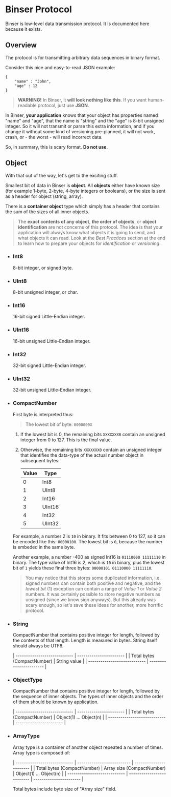 Binser Protocol
===============

Binser is low-level data transmission protocol. It is documented here
because it exists.

Overview
--------

The protocol is for transmitting arbitrary data sequences in binary format.

Consider this nice and easy-to-read JSON example:

```
{
    "name" : "John",
    "age" : 12
}
```

> __WARNING!__ In Binser, it __will look nothing like this__. 
> If you want human-readable protocol, just use __JSON__.

In Binser, __your application__ knows that your object has properties
named "name" and "age", that the name is "string" and the "age" is 8-bit
unsigned integer. So it will not transmit or parse this extra information,
and if you change it without some kind of versioning pre-planned, it will
not work, crash, or - the worst - will read incorrect data.

So, in summary, this is scary format. __Do not use__.

Object
------

With that out of the way, let's get to the exciting stuff.

Smallest bit of data in Binser is __object__. All __objects__ either have
known size (for example 1-byte, 2-byte, 4-byte integers or booleans), or
the size is sent as a header for object (string, array).

There is a __container object__ type which simply has a header that contains
the sum of the sizes of all inner objects.

> The __exact contents of any object__, __the order of objects__, or 
> __object identification__ are not concerns of this protocol. The 
> idea is that your application will always know what objects it is 
> going to send, and what objects it can read. Look at the *Best Practices* 
> section at the end to learn how to prepare your objects for
> *identification* or *versioning*.

* ### Int8

  8-bit integer, or signed byte.

* ### UInt8

  8-bit unsigned integer, or char.

* ### Int16

  16-bit signed Little-Endian integer.

* ### UInt16

  16-bit unsigned Little-Endian integer.

* ### Int32

  32-bit signed Little-Endian integer.

* ### UInt32

  32-bit unsigned Little-Endian integer.
  
* ### CompactNumber

  First byte is interpreted thus:

  > The lowest bit of byte: ```0000000X```

  1. If the lowest bit is 0, the remaining bits ```XXXXXXX0``` contain
     an unsigned integer from 0 to 127. This is the final value.
     
  2. Otherwise, the remaining bits ```XXXXXXX0``` contain an unsigned
     integer that identifies the data-type of the actual number
     object in subsequent bytes:
     
     Value     | Type
     --------- | ---------
     0         | Int8
     1         | UInt8
     2         | Int16
     3         | UInt16
     4         | Int32
     5         | UInt32
     
  For example, a number 2 is ```10``` in binary. It fits between
  0 to 127, so it can be encoded like this: ```00000100```. The lowest
  bit is ```0```, because the number is embeded in the same byte.
    
  Another example, a number -400 as signed Int16 is
  ```01110000 11111110``` in binary. The type value of Int16 is 2, 
  which is ```10``` in binary, plus the lowest bit of ```1``` yields 
  these final three bytes: ```00000101 01110000 11111110```.
     
  > You may notice that this stores some duplicated information, i.e.
    signed numbers can contain both positive and negative, and the 
    *lowest bit* (1) exception can contain a range of *Value 1* or
    *Value 2* numbers. It was certainly possible to store negative 
    numbers as unsigned (since we know sign anyways). But this already
    was scary enough, so let's save these ideas for another, more 
    horrific protocol.
    
* ### String

  CompactNumber that contains positive integer for length, followed by the contents
  of that length. Length is measured in bytes. String itself should always be UTF8.
  
    | ---------------------------- | ----------------------- |
    | Total bytes (CompactNumber)  | String value            |
    | ---------------------------- | ----------------------- |
  
* ### ObjectType

  CompactNumber that contains positive integer for length, followed by the sequence
  of inner objects. The types of inner objects and the order of them should be
  known by application.
  
    | ---------------------------- | ----------------------- |
    | Total bytes (CompactNumber)  | Object(1) ... Object(n) |
    | ---------------------------- | ----------------------- |

  
* ### ArrayType

  Array type is a container of another object repeated a number of times.
  Array type is composed of:
    
    | ---------------------------- | -------------------------- | ----------------------- |
    | Total bytes (CompactNumber)  | Array size (CompactNumber) | Object(1) ... Object(n) |
    | ---------------------------- | -------------------------- | ----------------------- |

  Total bytes include byte size of "Array size" field.